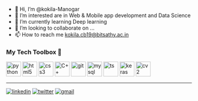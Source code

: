 - 👋 Hi, I’m @kokila-Manogar
- 👀 I’m interested are in Web & Mobile app development and Data Science
- 🌱 I’m currently learning Deep learning 
- 💞️ I’m looking to collaborate on ...
- 📫 How to reach me kokila.cb19@bitsathy.ac.in

<!---
kokila-Manogar/kokila-Manogar is a ✨ special ✨ repository because its `README.md` (this file) appears on your GitHub profile.
You can click the Preview link to take a look at your changes.
--->
### My Tech Toolbox 🧰

<p align="left">
<img src="https://cdn3.iconfinder.com/data/icons/logos-and-brands-adobe/512/267_Python-512.png" alt="python" width="40" height="40"/> 
<img src="https://upload.wikimedia.org/wikipedia/commons/thumb/6/61/HTML5_logo_and_wordmark.svg/512px-HTML5_logo_and_wordmark.svg.png" alt="html5" height="40"/> 
<img src="https://upload.wikimedia.org/wikipedia/commons/thumb/d/d5/CSS3_logo_and_wordmark.svg/1200px-CSS3_logo_and_wordmark.svg.png" alt="css3" height="40"/> 
<img src="https://i.pinimg.com/originals/99/f8/87/99f887833c475448723d3c9ac16c179b.png" alt="C++" width="40" height="40"/> 
<img src="https://www.vectorlogo.zone/logos/git-scm/git-scm-icon.svg" alt="git" width="40" height="40"/> 
<img src="https://i.pinimg.com/originals/50/f1/58/50f1582a95bdac10f1c3fa295c8b947b.png" alt="mysql" width="40" height="40"/>
<img src="https://img.shields.io/badge/--black?style=for-the-badge&amp;logo=tensorflow" alt="ts" width="40" height="40"/>
<img src="https://img.shields.io/badge/--black?style=for-the-badge&amp;logo=keras" alt="keras" width="40" height="40"/> 
<img src="https://img.shields.io/badge/--black?style=for-the-badge&amp;logo=opencv" alt="cv2" width="40" height="40"/>
</p>

<hr>

<td style="text-align:center">
<a href="https://www.linkedin.com/in/kokila-m-97b8531a9/">
<img src="https://img.shields.io/badge/--black?style=for-the-badge&amp;logo=linkedin" alt="linkedin"></a> 
<a href="https://twitter.com/Kokila024"><img src="https://img.shields.io/badge/--black?style=for-the-badge&amp;logo=twitter" alt="twitter"></a> 
<a href="mailto:kokila.cb19@bitsathy.ac.inm"><img src="https://img.shields.io/badge/--black?style=for-the-badge&amp;logo=gmail" alt="gmail"></a> 



